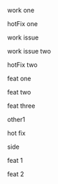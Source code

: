 work one

hotFix one

work issue

work issue two

hotFix two

feat one

feat two

feat three

other1

hot fix

side

feat 1

feat 2

